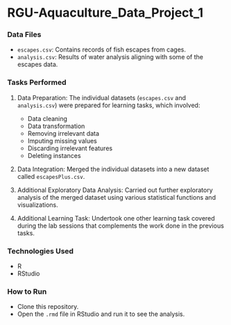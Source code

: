 # RGU-Aquaculture_Data_Project_1

### Data Files

- `escapes.csv`: Contains records of fish escapes from cages.
- `analysis.csv`: Results of water analysis aligning with some of the escapes data.

### Tasks Performed

1. Data Preparation: The individual datasets (`escapes.csv` and `analysis.csv`) were prepared for learning tasks, which involved:
   - Data cleaning
   - Data transformation
   - Removing irrelevant data
   - Imputing missing values
   - Discarding irrelevant features
   - Deleting instances

2. Data Integration: Merged the individual datasets into a new dataset called `escapesPlus.csv`.

3. Additional Exploratory Data Analysis: Carried out further exploratory analysis of the merged dataset using various statistical functions and visualizations.

4. Additional Learning Task: Undertook one other learning task covered during the lab sessions that complements the work done in the previous tasks.

### Technologies Used

- R
- RStudio

### How to Run

- Clone this repository.
- Open the `.rmd` file in RStudio and run it to see the analysis.
